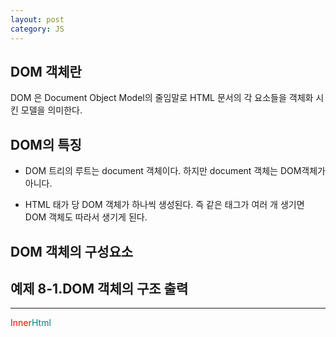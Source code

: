```yaml
---
layout: post
category: JS
---
```


## DOM 객체란

DOM 은 Document Object Model의 줄임말로 HTML 문서의 각 요소들을 객체화 시킨 모델을 의미한다.
<br>

## DOM의 특징

- DOM 트리의 루트는 document 객체이다. 하지만 document 객체는 DOM객체가 아니다.

- HTML 태가 당 DOM 객체가 하나씩 생성된다.
  즉 같은 태그가 여러 개 생기면 DOM 객체도 따라서 생기게 된다.

## DOM 객체의 구성요소

<html>
    <head>
        <script>
            function changeColor(obj){
                var objTextColor = obj.style.color;
                if(objTextColor=="red")
                {
                    obj.style.color="blue";
                }
                else
                {
                    obj.style.color="red";
                }
            }
        </script>
    </head>
    <body>
        <h2> 예제 8-1.DOM 객체의 구조 출력</h2><hr>
        <p id="myP" style="color:red" background="yellow" OnClick="changeColor(this)">Inner<span class="Myspan" style="color:teal">Html</span></p>
        <script>
            var MyPtag = document.getElementsByClassName('Myspan').item(0);
            alert(MyPtag.tagName);

        </script>
    </body>

</html>
